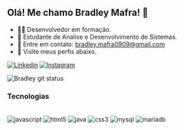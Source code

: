 ## Olá! Me chamo Bradley Mafra! 👋

- 👨‍💻 Desenvolvedor em formação.
- 📖 Estudante de Analise e Desenvolvimento de Sistemas.
- 📱 Entre em contato: bradley.mafra0909@gmail.com
- 👀 Visite meus perfis abaixo.


[![Linkedin](https://img.shields.io/badge/LinkedIn-0077B5?style=for-the-badge&logo=linkedin&logoColor=white)](https://www.linkedin.com/in/bradley-mafra-21148120b/) [![Instagram](https://img.shields.io/badge/Instagram-E4405F?style=for-the-badge&logo=instagram&logoColor=white)](https://www.instagram.com/bradley_mafra/)

![Bradley git status](https://github-readme-stats.vercel.app/api/top-langs/?username=BradleyMafra&theme=algolia )


### Tecnologias

<div style="display: inline_block"><br/>
    <img align="center" alt ="javascript" src="https://img.shields.io/badge/JavaScript-F7DF1E?style=for-the-badge&logo=javascript&logoColor=black"/>
    <img align="center" alt ="html5" src="https://img.shields.io/badge/HTML5-E34F26?style=for-the-badge&logo=html5&logoColor=white"/>
    <img align="center" alt ="java" src="https://img.shields.io/badge/Java-ED8B00?style=for-the-badge&logo=java&logoColor=white"/>
    <img align="center" alt ="css3" src="https://img.shields.io/badge/CSS3-1572B6?style=for-the-badge&logo=css3&logoColor=white"/>
    <img align="center" alt ="mysql" src="https://img.shields.io/badge/MySQL-00000F?style=for-the-badge&logo=mysql&logoColor=white"/>
    <img align="center" alt ="mariadb" src="https://img.shields.io/badge/MariaDB-003545?style=for-the-badge&logo=mariadb&logoColor=white"/>
<div/> 
